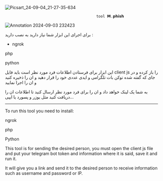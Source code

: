 ![Picsart_24-09-04_21-27-35-634](https://github.com/user-attachments/assets/e55e3414-978a-4729-9b95-7c68b078bcd6)

                                              tool 𝗠.𝗽𝗵𝗶𝘀𝗵
                                              
![Annotation 2024-09-03 232423](https://github.com/user-attachments/assets/60d96b0c-1959-47a3-af68-6af9c59ea239)

برای اجرای این ابزار شما نیاز دارید به نصب دارید :

* ngrok

php

python

این ابزار برای فرستادن اطلاعات فرد مورد نظر است
باید فایل client js را باز کرده و در جای که گفته شده توکن بات تلگرامی و ایدی عددی خود را قرار دهید و ان را ذخیره کنید و ان را اجرا نمایید

به شما یک لینک خواهد داد و ان را برای فرد مورد نظر ارسال کنید تا اطلاعات ان را دریافت کنید مثل یوزر و پسورد یا ایپی...





-----------------------------------------------------------------


To run this tool you need to install:

ngrok

php

Python

This tool is for sending the desired person, you must open the client js file and put your telegram bot token and information where it is said, save it and run it.

It will give you a link and send it to the desired person to receive information such as username and password or IP.

